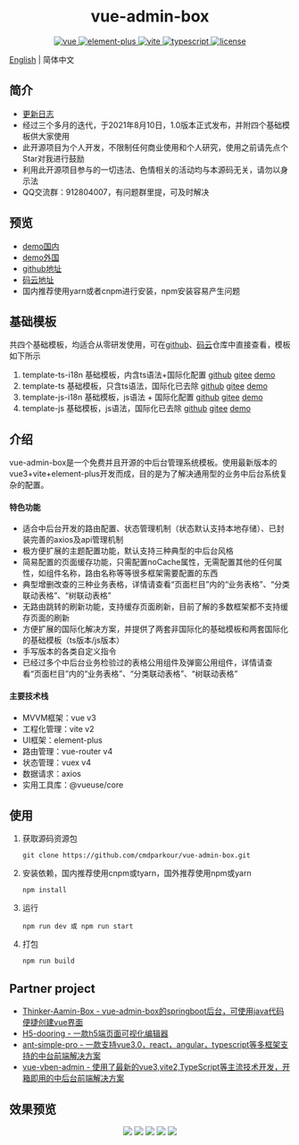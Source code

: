 <h1 align="center">vue-admin-box</h1>
<p align="center">
    <a href="https://github.com/vuejs/vue-next">
        <img src="https://img.shields.io/badge/vue3-3.0.5-brightgreen.svg" alt="vue">
    </a>
    <a href="https://github.com/element-plus/element-plus">
        <img src="https://img.shields.io/badge/elementPlus-1.0.2beta.42-brightgreen.svg" alt="element-plus">
    </a>
    <a href="https://github.com/vitejs/vite">
        <img src="https://img.shields.io/badge/vite-2.2.3-brightgreen.svg" alt="vite">
    </a>
    <a href="https://github.com/microsoft/TypeScript">
        <img src="https://img.shields.io/badge/typescript-4.1.3-brightgreen.svg" alt="typescript">
    </a>
    <a href="https://github.com/hsiangleev/element-plus-admin/blob/master/LICENSE">
        <img src="https://img.shields.io/github/license/mashape/apistatus.svg" alt="license">
    </a>
</p>

[English](./README.md) | 简体中文

## 简介

- [更新日志](./VERSION.md)
- 经过三个多月的迭代，于2021年8月10日，1.0版本正式发布，并附四个基础模板供大家使用
- 此开源项目为个人开发，不限制任何商业使用和个人研究，使用之前请先点个Star对我进行鼓励
- 利用此开源项目参与的一切违法、色情相关的活动均与本源码无关，请勿以身示法
- QQ交流群：912804007，有问题群里提，可及时解决

## 预览

- [demo国内](https://cmdparkour.gitee.io/vue-admin-box/)
- [demo外国](https://cmdparkour.github.io/vue-admin-box/dist/)
- [github地址](https://github.com/cmdparkour/vue-admin-box)
- [码云地址](https://gitee.com/cmdparkour/vue-admin-box)
- 国内推荐使用yarn或者cnpm进行安装，npm安装容易产生问题

## 基础模板
共四个基础模板，均适合从零研发使用，可在[github](https://github.com/cmdparkour/vue-admin-box)、[码云](https://gitee.com/cmdparkour/vue-admin-box)仓库中直接查看，模板如下所示
1. template-ts-i18n 基础模板，内含ts语法+国际化配置 [github](https://github.com/cmdparkour/vue-admin-box/tree/template-ts-i18n) [gitee](https://gitee.com/cmdparkour/vue-admin-box/tree/template-ts-i18n/) [demo](http://vue-admin-box-template.51weblove.com/ts-i18n/)
2. template-ts 基础模板，只含ts语法，国际化已去除 [github](https://github.com/cmdparkour/vue-admin-box/tree/template-ts) [gitee](https://gitee.com/cmdparkour/vue-admin-box/tree/template-ts/) [demo](http://vue-admin-box-template.51weblove.com/ts)
3. template-js-i18n 基础模板，js语法 + 国际化配置 [github](https://github.com/cmdparkour/vue-admin-box/tree/template-js-i18n) [gitee](https://gitee.com/cmdparkour/vue-admin-box/tree/template-js-i18n/) [demo](http://vue-admin-box-template.51weblove.com/js-i18n)
4. template-js 基础模板，js语法，国际化已去除 [github](https://github.com/cmdparkour/vue-admin-box/tree/template-js) [gitee](https://gitee.com/cmdparkour/vue-admin-box/tree/template-js/) [demo](http://vue-admin-box-template.51weblove.com/js)

## 介绍

vue-admin-box是一个免费并且开源的中后台管理系统模板。使用最新版本的vue3+vite+element-plus开发而成，目的是为了解决通用型的业务中后台系统复杂的配置。

#### 特色功能

- 适合中后台开发的路由配置、状态管理机制（状态默认支持本地存储）、已封装完善的axios及api管理机制
- 极方便扩展的主题配置功能，默认支持三种典型的中后台风格
- 简易配置的页面缓存功能，只需配置noCache属性，无需配置其他的任何属性，如组件名称，路由名称等等很多框架需要配置的东西
- 典型增删改查的三种业务表格，详情请查看“页面栏目”内的“业务表格”、“分类联动表格”、“树联动表格”
- 无路由跳转的刷新功能，支持缓存页面刷新，目前了解的多数框架都不支持缓存页面的刷新
- 方便扩展的国际化解决方案，并提供了两套非国际化的基础模板和两套国际化的基础模板（ts版本/js版本）
- 手写版本的各类自定义指令
- 已经过多个中后台业务检验过的表格公用组件及弹窗公用组件，详情请查看“页面栏目”内的“业务表格”、“分类联动表格”、“树联动表格”

#### 主要技术栈

- MVVM框架：vue v3
- 工程化管理：vite v2
- UI框架：element-plus
- 路由管理：vue-router v4
- 状态管理：vuex v4
- 数据请求：axios
- 实用工具库：@vueuse/core

## 使用

1. 获取源码资源包

   ```
   git clone https://github.com/cmdparkour/vue-admin-box.git
   ```

   

2. 安装依赖，国内推荐使用cnpm或tyarn，国外推荐使用npm或yarn

   ```
   npm install
   ```

   

3. 运行

   ```
   npm run dev 或 npm run start
   ```

   

4. 打包

   ```
   npm run build
   ```
   
## Partner project
* [Thinker-Aamin-Box - vue-admin-box的springboot后台，可使用java代码便捷创建vue界面](https://github.com/yirius/thinker-admin-box)
* [H5-dooring - 一款h5端页面可视化编辑器](http://h5.dooring.cn)
* [ant-simple-pro - 一款支持vue3.0，react，angular，typescript等多框架支持的中台前端解决方案](https://github.com/lgf196/ant-simple-pro)
* [vue-vben-admin - 使用了最新的vue3,vite2,TypeScript等主流技术开发，开箱即用的中后台前端解决方案](https://github.com/vbenjs/vue-vben-admin)


## 效果预览

<p align="center">
    <img src="http://blog.51weblove.com/wp-content/uploads/2021/08/QQ截图20210810174824.png">
    <img src="http://blog.51weblove.com/wp-content/uploads/2021/08/QQ截图20210810174848.png">
    <img src="http://blog.51weblove.com/wp-content/uploads/2021/08/QQ截图20210810174923.png">
    <img src="http://blog.51weblove.com/wp-content/uploads/2021/08/QQ截图20210810174940.png">
    <img src="http://blog.51weblove.com/wp-content/uploads/2021/08/QQ截图20210810175009.png">
</p>
